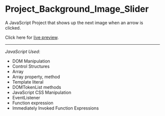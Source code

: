 # Project_Background_Image_Slider

A JavaScript Project that shows up the next image when an arrow is clicked.

Click here for [live preview](https://karolinabodis.github.io/100_JS_Projects/005_backgroundImage_slider/index.html).
***
*JavaScript Used*:
- DOM Manipulation
- Control Structures
- Array
- Array property, method
- Template literal
- DOMTokenList methods
- JavaScript CSS Manipulation
- EventListener
- Function expression
- Immediately Invoked Function Expressions
